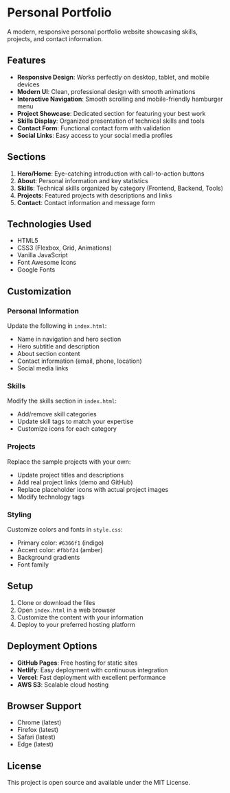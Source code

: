 # Personal Portfolio

A modern, responsive personal portfolio website showcasing skills, projects, and contact information.

## Features

- **Responsive Design**: Works perfectly on desktop, tablet, and mobile devices
- **Modern UI**: Clean, professional design with smooth animations
- **Interactive Navigation**: Smooth scrolling and mobile-friendly hamburger menu
- **Project Showcase**: Dedicated section for featuring your best work
- **Skills Display**: Organized presentation of technical skills and tools
- **Contact Form**: Functional contact form with validation
- **Social Links**: Easy access to your social media profiles

## Sections

1. **Hero/Home**: Eye-catching introduction with call-to-action buttons
2. **About**: Personal information and key statistics
3. **Skills**: Technical skills organized by category (Frontend, Backend, Tools)
4. **Projects**: Featured projects with descriptions and links
5. **Contact**: Contact information and message form

## Technologies Used

- HTML5
- CSS3 (Flexbox, Grid, Animations)
- Vanilla JavaScript
- Font Awesome Icons
- Google Fonts

## Customization

### Personal Information
Update the following in `index.html`:
- Name in navigation and hero section
- Hero subtitle and description
- About section content
- Contact information (email, phone, location)
- Social media links

### Skills
Modify the skills section in `index.html`:
- Add/remove skill categories
- Update skill tags to match your expertise
- Customize icons for each category

### Projects
Replace the sample projects with your own:
- Update project titles and descriptions
- Add real project links (demo and GitHub)
- Replace placeholder icons with actual project images
- Modify technology tags

### Styling
Customize colors and fonts in `style.css`:
- Primary color: `#6366f1` (indigo)
- Accent color: `#fbbf24` (amber)
- Background gradients
- Font family

## Setup

1. Clone or download the files
2. Open `index.html` in a web browser
3. Customize the content with your information
4. Deploy to your preferred hosting platform

## Deployment Options

- **GitHub Pages**: Free hosting for static sites
- **Netlify**: Easy deployment with continuous integration
- **Vercel**: Fast deployment with excellent performance
- **AWS S3**: Scalable cloud hosting

## Browser Support

- Chrome (latest)
- Firefox (latest)
- Safari (latest)
- Edge (latest)

## License

This project is open source and available under the MIT License.